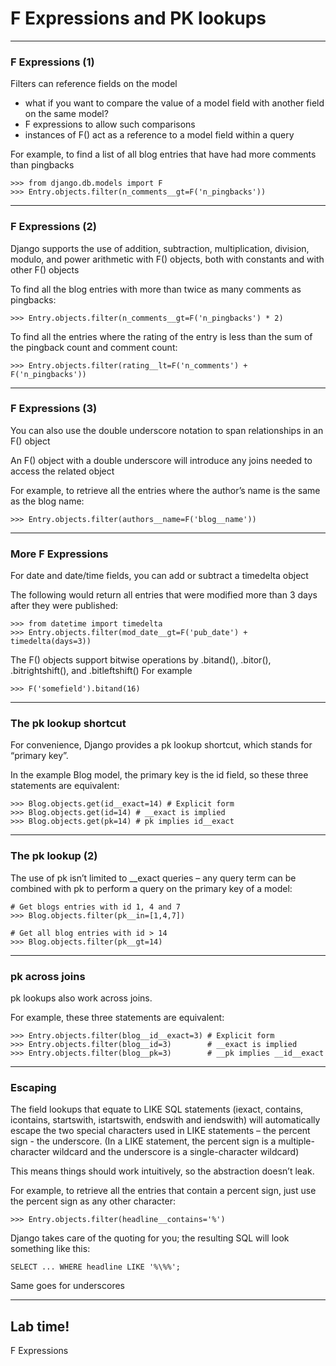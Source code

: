 # F Expressions and PK lookups

---
### F Expressions (1)

Filters can reference fields on the model
- what if you want to compare the value of a model field with another field on the same model?
- F expressions to allow such comparisons
- instances of F() act as a reference to a model field within a query


For example, to find a list of all blog entries that have had more comments than pingbacks
```
>>> from django.db.models import F
>>> Entry.objects.filter(n_comments__gt=F('n_pingbacks'))
```

---
### F Expressions (2)

Django supports the use of addition, subtraction, multiplication, division, modulo, and power arithmetic with F() objects, both with constants and with other F() objects 

To find all the blog entries with more than twice as many comments as pingbacks:
```
>>> Entry.objects.filter(n_comments__gt=F('n_pingbacks') * 2)
```
To find all the entries where the rating of the entry is less than the sum of the pingback count and comment count:
```
>>> Entry.objects.filter(rating__lt=F('n_comments') + F('n_pingbacks'))
```

---
### F Expressions (3)
You can also use the double underscore notation to span relationships in an F() object

An F() object with a double underscore will introduce any joins needed to access the related object

For example, to retrieve all the entries where the author’s name is the same as the blog name:
```
>>> Entry.objects.filter(authors__name=F('blog__name'))
```

---
### More F Expressions
For date and date/time fields, you can add or subtract a timedelta object

The following would return all entries that were modified more than 3 days after they were published:
```
>>> from datetime import timedelta
>>> Entry.objects.filter(mod_date__gt=F('pub_date') + timedelta(days=3))
```

The F() objects support bitwise operations by .bitand(), .bitor(), .bitrightshift(), and .bitleftshift()
For example
```
>>> F('somefield').bitand(16)
```

---
### The pk lookup shortcut
For convenience, Django provides a pk lookup shortcut, which stands for “primary key”.

In the example Blog model, the primary key is the id field, so these three statements are equivalent:
```
>>> Blog.objects.get(id__exact=14) # Explicit form
>>> Blog.objects.get(id=14) # __exact is implied
>>> Blog.objects.get(pk=14) # pk implies id__exact
```

---
### The pk lookup (2)

The use of pk isn’t limited to __exact queries – any query term can be combined with pk to perform a query on the primary key of a model:
```
# Get blogs entries with id 1, 4 and 7
>>> Blog.objects.filter(pk__in=[1,4,7])
```
```
# Get all blog entries with id > 14
>>> Blog.objects.filter(pk__gt=14)
```

---
### pk across joins

pk lookups also work across joins. 

For example, these three statements are equivalent:
```
>>> Entry.objects.filter(blog__id__exact=3) # Explicit form
>>> Entry.objects.filter(blog__id=3)        # __exact is implied
>>> Entry.objects.filter(blog__pk=3)        # __pk implies __id__exact
```

---
### Escaping
The field lookups that equate to LIKE SQL statements (iexact, contains, icontains, startswith, istartswith, endswith and iendswith) will automatically escape the two special characters used in LIKE statements 
    – the percent sign
    - the underscore. (In a LIKE statement, the percent sign is a multiple-character wildcard and the underscore is a single-character wildcard)

This means things should work intuitively, so the abstraction doesn’t leak. 

For example, to retrieve all the entries that contain a percent sign, 
just use the percent sign as any other character:
```
>>> Entry.objects.filter(headline__contains='%')
```
Django takes care of the quoting for you; the resulting SQL will look something like this:
```
SELECT ... WHERE headline LIKE '%\%%';
```
Same goes for underscores

---
<!-- .slide: data-background="url('images/lab2.jpg')" data-background-size="cover"  --> 
<!-- .slide: class="lab" -->
## Lab time!
F Expressions
